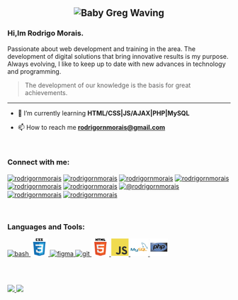 <div align="center">

![Baby Greg Waving](https://c.tenor.com/Q5FeL3e0XK4AAAAi/babyyoda.gif)
---

</div>

<h3 align="justify">Hi,Im Rodrigo Morais.</h3>
<p>
  Passionate about web development and training in the area.
  The development of digital solutions that bring innovative results is my purpose.
  Always evolving, I like to keep up to date with new advances in technology and programming.
<p>
    
  <blockquote> The development of our knowledge is the basis for great achievements. </blockquote>
  
<hr>


- 🌱 I’m currently learning **HTML/CSS|JS/AJAX|PHP|MySQL**

- 📫 How to reach me **rodrigornmorais@gmail.com**
<br>

<h3 align="left">Connect with me:</h3>

<p align="left">
  
<a href="https://codepen.io/rodrigornmorais" target="blank"><img align="center" src="https://raw.githubusercontent.com/rahuldkjain/github-profile-readme-generator/master/src/images/icons/Social/codepen.svg" alt="rodrigornmorais" height="30" width="40" /></a>
<a href="https://twitter.com/rodrigornmorais" target="blank"><img align="center" src="https://raw.githubusercontent.com/rahuldkjain/github-profile-readme-generator/master/src/images/icons/Social/twitter.svg" alt="rodrigornmorais" height="30" width="40" /></a>
<a href="https://linkedin.com/in/rodrigornmorais" target="blank"><img align="center" src="https://raw.githubusercontent.com/rahuldkjain/github-profile-readme-generator/master/src/images/icons/Social/linked-in-alt.svg" alt="rodrigornmorais" height="30" width="40" /></a>
<a href="https://codesandbox.com/rodrigornmorais" target="blank"><img align="center" src="https://raw.githubusercontent.com/rahuldkjain/github-profile-readme-generator/master/src/images/icons/Social/codesandbox.svg" alt="rodrigornmorais" height="30" width="40" /></a>
<a href="https://fb.com/rodrigornmorais" target="blank"><img align="center" src="https://raw.githubusercontent.com/rahuldkjain/github-profile-readme-generator/master/src/images/icons/Social/facebook.svg" alt="rodrigornmorais" height="30" width="40" /></a>
<a href="https://www.behance.net/rodrigornmorais" target="blank"><img align="center" src="https://raw.githubusercontent.com/rahuldkjain/github-profile-readme-generator/master/src/images/icons/Social/behance.svg" alt="rodrigornmorais" height="30" width="40" /></a>
<a href="https://hashnode.com/@rodrigornmorais" target="blank"><img align="center" src="https://raw.githubusercontent.com/rahuldkjain/github-profile-readme-generator/master/src/images/icons/Social/hashnode.svg" alt="@rodrigornmorais" height="30" width="40" /></a>
<a href="https://www.hackerrank.com/rodrigornmorais" target="blank"><img align="center" src="https://raw.githubusercontent.com/rahuldkjain/github-profile-readme-generator/master/src/images/icons/Social/hackerrank.svg" alt="rodrigornmorais" height="30" width="40" /></a>
<a href="https://www.hackerearth.com/rodrigornmorais" target="blank"><img align="center" src="https://raw.githubusercontent.com/rahuldkjain/github-profile-readme-generator/master/src/images/icons/Social/hackerearth.svg" alt="rodrigornmorais" height="30" width="40" /></a>
</p>

<br>

<h3 align="left">Languages and Tools:</h3>

<p align="left"> 
  
  <a href="https://www.gnu.org/software/bash/" target="_blank" rel="noreferrer"> <img src="https://www.vectorlogo.zone/logos/gnu_bash/gnu_bash-icon.svg" alt="bash" width="40" height="40"/> </a> <a href="https://www.w3schools.com/css/" target="_blank" rel="noreferrer"> <img src="https://raw.githubusercontent.com/devicons/devicon/master/icons/css3/css3-original-wordmark.svg" alt="css3" width="40" height="40"/> </a>
  <a href="https://www.figma.com/" target="_blank" rel="noreferrer"> <img src="https://www.vectorlogo.zone/logos/figma/figma-icon.svg" alt="figma" width="40" height="40"/> </a> <a href="https://git-scm.com/" target="_blank" rel="noreferrer"> <img src="https://www.vectorlogo.zone/logos/git-scm/git-scm-icon.svg" alt="git" width="40" height="40"/> </a> 
  <a href="https://www.w3.org/html/" target="_blank" rel="noreferrer"> <img src="https://raw.githubusercontent.com/devicons/devicon/master/icons/html5/html5-original-wordmark.svg" alt="html5" width="40" height="40"/> </a> 
  <a href="https://developer.mozilla.org/en-US/docs/Web/JavaScript" target="_blank" rel="noreferrer"> <img src="https://raw.githubusercontent.com/devicons/devicon/master/icons/javascript/javascript-original.svg" alt="javascript" width="40" height="40"/> </a> 
  <a href="https://www.mysql.com/" target="_blank" rel="noreferrer"> <img src="https://raw.githubusercontent.com/devicons/devicon/master/icons/mysql/mysql-original-wordmark.svg" alt="mysql" width="40" height="40"/> </a> <a href="https://www.php.net" target="_blank" rel="noreferrer"> <img src="https://raw.githubusercontent.com/devicons/devicon/master/icons/php/php-original.svg" alt="php" width="40" height="40"/> </a> 
  
</p>

<br><br>

<div>
  <a href="https://github.com/rodrigornmorais">
  <img height="180em" src="https://github-readme-stats.vercel.app/api?username=rodrigornmorais&show_icons=true&theme=dracula&include_all_commits=true&count_private=true&cache_seconds=1800"/>
  <img height="180em" src="https://github-readme-stats.vercel.app/api/top-langs/?username=rodrigornmorais&layout=compact&langs_count=7&theme=dracula&cache_seconds=1800"/>
</div>
